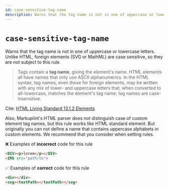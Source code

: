 ```yaml
---
id: case-sensitive-tag-name
description: Warns that the tag name is not in one of uppercase or lowercase letters.
---
```


# `case-sensitive-tag-name`

Warns that the tag name is not in one of uppercase or lowercase letters. Unlike HTML, foreign elements (SVG or MathML) are case sensitive, so they are not subject to this rule.

> Tags contain a **tag name**, giving the element's name. HTML elements all have names that only use ASCII alphanumerics. In the HTML syntax, tag names, even those for foreign elements, may be written with any mix of lower- and uppercase letters that, when converted to all-lowercase, matches the element's tag name; tag names are case-insensitive.

Cite: [HTML Living Standard 13.1.2 Elements](https://html.spec.whatwg.org/multipage/syntax.html#syntax-tag-name:~:text=Tags%20contain%20a,are%20case%2Dinsensitive.)

Also, Markuplint's HTML parser does not distinguish case of custom element tag names, but this rule works like HTML standard element. But originally you can not define a name that contains uppercase alphabets in custom elements. We recommend that you consider when setting rules.

❌ Examples of **incorrect** code for this rule

<!-- prettier-ignore-start -->
```html
<DIV><p>lorem</p></DIV>
<IMG src="path/to">
```
<!-- prettier-ignore-end -->

✅ Examples of **correct** code for this rule

<!-- prettier-ignore-start -->
```html
<div></div>
<svg><textPath></textPath></svg>
```
<!-- prettier-ignore-end -->

